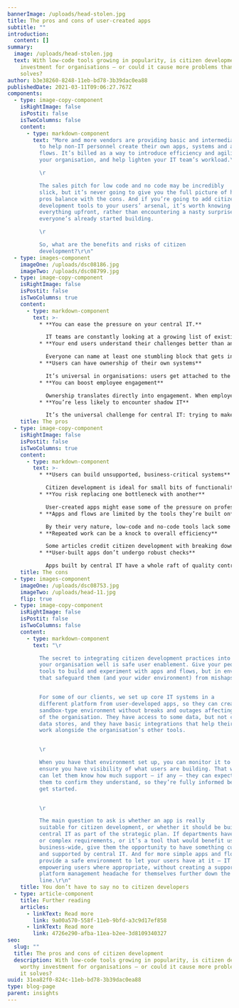 ```yaml
---
bannerImage: /uploads/head-stolen.jpg
title: The pros and cons of user-created apps
subtitle: ""
introduction:
  content: []
summary:
  image: /uploads/head-stolen.jpg
  text: With low-code tools growing in popularity, is citizen development a worthy
    investment for organisations – or could it cause more problems than it
    solves?
author: b3e38260-8248-11eb-bd78-3b39dac0ea88
publishedDate: 2021-03-11T09:06:27.767Z
components:
  - type: image-copy-component
    isRightImage: false
    isPostit: false
    isTwoColumns: false
    content:
      - type: markdown-component
        text: "More and more vendors are providing basic and intermediate tools designed
          to help non-IT personnel create their own apps, systems and automation
          flows. It’s billed as a way to introduce efficiency and agility into
          your organisation, and help lighten your IT team’s workload.\ 

          \r

          The sales pitch for low code and no code may be incredibly
          slick, but it’s never going to give you the full picture of how the
          pros balance with the cons. And if you’re going to add citizen
          development tools to your users’ arsenal, it’s worth knowing
          everything upfront, rather than encountering a nasty surprise after
          everyone’s already started building.

          \r

          So, what are the benefits and risks of citizen
          development?\r\n"
  - type: images-component
    imageOne: /uploads/dsc08186.jpg
    imageTwo: /uploads/dsc08799.jpg
  - type: image-copy-component
    isRightImage: false
    isPostit: false
    isTwoColumns: true
    content:
      - type: markdown-component
        text: >-
          * **You can ease the pressure on your central IT.** 

            IT teams are constantly looking at a growing list of existing systems that need attention and new systems that need building. By sharing some of the development responsibility with end users, you can help central IT focus on the specialist work.
          * **Your end users understand their challenges better than anyone** 

            Everyone can name at least one stumbling block that gets in the way of their everyday tasks. And when there’s a clear fix – like automating a daily email, for example – it can be faster for your users to solve that challenge themselves.
          * **Users can have ownership of their own systems**

            It’s universal in organisations: users get attached to the systems they use every day, and they’ll tweak them to fit their own specific needs. It’s how we get the super-tailored Microsoft Excel spreadsheets that teams like finance rely on. Giving users the tools to make those tweaks more effectively can help you standardise while letting your people set up their workflows the way they like them.
          * **You can boost employee engagement**

            Ownership translates directly into engagement. When employees know their input can make positive changes to the way they work, they’re more likely to get involved with adapting the environment they work in – and once they’re taking a more active role, they’re more likely to stay in their role.
          * **You’re less likely to encounter shadow IT**

            It’s the universal challenge for central IT: trying to make sure your users aren’t getting their work tools from unsanctioned sources. Users who can build their own specific apps and flows are less likely to download a third-party piece of software to do the job.
    title: The pros
  - type: image-copy-component
    isRightImage: false
    isPostit: false
    isTwoColumns: true
    content:
      - type: markdown-component
        text: >-
          * **Users can build unsupported, business-critical systems**

            Citizen development is ideal for small bits of functionality – minor automation flows and basic apps. But if users are developing systems unchecked, you might find a few months down the line that they’ve come to rely almost entirely on an untested app. And if that breaks, central IT will need to help quickly fix a critical system that they’re completely unfamiliar with, without the benefit of code repositories or backups.
          * **You risk replacing one bottleneck with another**

            User-created apps might ease some of the pressure on professional developers, but without the structure of central IT, that pressure can manifest further down the line. Often, overstretched IT teams find themselves struggling to handle unexpected support requests for user apps, fighting small fires with resources that could be better spent on scheduled development and iteration. There’s also the question of whether your users really have extra time to spend on building apps outside of their everyday responsibilities.
          * **Apps and flows are limited by the tools they’re built on**

            By their very nature, low-code and no-code tools lack some of the more sophisticated capabilities of a professional-grade development suite, such as integration with central data sources. And that means along the way, some users will find themselves butting up against those limits when they need to add more complicated functionalities to their app. So, central IT will need to weigh in, working outside the limits to tack on extra code. That’s time – and resource – that your teams could use to create a purpose-built solution together.
          * **Repeated work can be a knock to overall efficiency**

            Some articles credit citizen development with breaking down silos in an organisation. But if you’re not careful, it can just make the issue worse. Without centralised development, people in different departments might end up building near-identical apps and flows to respond to similar challenges, replicating work that could be shared across the business.
          * **User-built apps don’t undergo robust checks**

            Apps built by central IT have a whole raft of quality controls, rules and regulations to comply with before they get deployed. There aren’t the same checks in place for citizen-developed apps and flows, which means you can’t guarantee security and compliance – and that’s a major concern if those systems are handling sensitive data.
    title: The cons
  - type: images-component
    imageOne: /uploads/dsc08753.jpg
    imageTwo: /uploads/head-11.jpg
    flip: true
  - type: image-copy-component
    isRightImage: false
    isPostit: false
    isTwoColumns: false
    content:
      - type: markdown-component
        text: "\r

          The secret to integrating citizen development practices into
          your organisation well is safe user enablement. Give your people the
          tools to build and experiment with apps and flows, but in environments
          that safeguard them (and your wider environment) from mishaps.


          For some of our clients, we set up core IT systems in a
          different platform from user-developed apps, so they can create in a
          sandbox-type environment without breaks and outages affecting the rest
          of the organisation. They have access to some data, but not central
          data stores, and they have basic integrations that help their apps
          work alongside the organisation’s other tools.


          \r

          When you have that environment set up, you can monitor it to
          ensure you have visibility of what users are building. That way, you
          can let them know how much support – if any – they can expect, and get
          them to confirm they understand, so they’re fully informed before they
          get started.


          \r

          The main question to ask is whether an app is really
          suitable for citizen development, or whether it should be built by
          central IT as part of the strategic plan. If departments have specific
          or complex requirements, or it’s a tool that would benefit users
          business-wide, give them the opportunity to have something custom-made
          and supported by central IT. And for more simple apps and flows,
          provide a safe environment to let your users have at it – IT are
          empowering users where appropriate, without creating a support and
          platform management headache for themselves further down the
          line.\r\n"
    title: You don’t have to say no to citizen developers
  - type: article-component
    title: Further reading
    articles:
      - linkText: Read more
        link: 9a00a570-558f-11eb-9bfd-a3c9d17ef858
      - linkText: Read more
        link: 4726e290-afba-11ea-b2ee-3d8109340327
seo:
  slug: ""
  title: The pros and cons of citizen development
  description: With low-code tools growing in popularity, is citizen development a
    worthy investment for organisations – or could it cause more problems than
    it solves?
uuid: 31ea82f0-824c-11eb-bd78-3b39dac0ea88
type: blog-page
parent: insights
---
```

